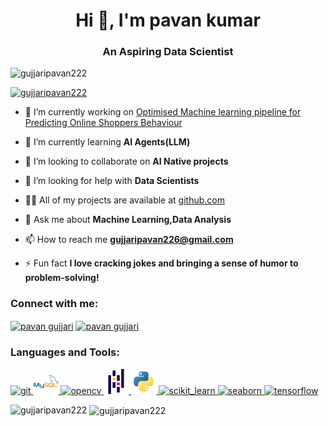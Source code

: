 <h1 align="center">Hi 👋, I'm pavan kumar</h1>
<h3 align="center">An Aspiring Data Scientist</h3>

<p align="left"> <img src="https://komarev.com/ghpvc/?username=gujjaripavan222&label=Profile%20views&color=0e75b6&style=flat" alt="gujjaripavan222" /> </p>

<p align="left"> <a href="https://github.com/ryo-ma/github-profile-trophy"><img src="https://github-profile-trophy.vercel.app/?username=gujjaripavan222" alt="gujjaripavan222" /></a> </p>

- 🔭 I’m currently working on [Optimised Machine learning pipeline for Predicting Online Shoppers Behaviour](https://github.com/gujjaripavan222/Optimized-Machine-Learning-Pipeline-for-Predicting-Online-Shoppers-Behavior.git)

- 🌱 I’m currently learning **AI Agents(LLM)**

- 👯 I’m looking to collaborate on **AI Native projects**

- 🤝 I’m looking for help with **Data Scientists**

- 👨‍💻 All of my projects are available at [github.com](github.com)

- 💬 Ask me about **Machine Learning,Data Analysis**

- 📫 How to reach me **gujjaripavan226@gmail.com**

- ⚡ Fun fact **I love cracking jokes and bringing a sense of humor to problem-solving!**

<h3 align="left">Connect with me:</h3>
<p align="left">
<a href="https://linkedin.com/in/pavan gujjari" target="blank"><img align="center" src="https://raw.githubusercontent.com/rahuldkjain/github-profile-readme-generator/master/src/images/icons/Social/linked-in-alt.svg" alt="pavan gujjari" height="30" width="40" /></a>
<a href="https://kaggle.com/pavan gujjari" target="blank"><img align="center" src="https://raw.githubusercontent.com/rahuldkjain/github-profile-readme-generator/master/src/images/icons/Social/kaggle.svg" alt="pavan gujjari" height="30" width="40" /></a>
</p>

<h3 align="left">Languages and Tools:</h3>
<p align="left"> <a href="https://git-scm.com/" target="_blank" rel="noreferrer"> <img src="https://www.vectorlogo.zone/logos/git-scm/git-scm-icon.svg" alt="git" width="40" height="40"/> </a> <a href="https://www.mysql.com/" target="_blank" rel="noreferrer"> <img src="https://raw.githubusercontent.com/devicons/devicon/master/icons/mysql/mysql-original-wordmark.svg" alt="mysql" width="40" height="40"/> </a> <a href="https://opencv.org/" target="_blank" rel="noreferrer"> <img src="https://www.vectorlogo.zone/logos/opencv/opencv-icon.svg" alt="opencv" width="40" height="40"/> </a> <a href="https://pandas.pydata.org/" target="_blank" rel="noreferrer"> <img src="https://raw.githubusercontent.com/devicons/devicon/2ae2a900d2f041da66e950e4d48052658d850630/icons/pandas/pandas-original.svg" alt="pandas" width="40" height="40"/> </a> <a href="https://www.python.org" target="_blank" rel="noreferrer"> <img src="https://raw.githubusercontent.com/devicons/devicon/master/icons/python/python-original.svg" alt="python" width="40" height="40"/> </a> <a href="https://scikit-learn.org/" target="_blank" rel="noreferrer"> <img src="https://upload.wikimedia.org/wikipedia/commons/0/05/Scikit_learn_logo_small.svg" alt="scikit_learn" width="40" height="40"/> </a> <a href="https://seaborn.pydata.org/" target="_blank" rel="noreferrer"> <img src="https://seaborn.pydata.org/_images/logo-mark-lightbg.svg" alt="seaborn" width="40" height="40"/> </a> <a href="https://www.tensorflow.org" target="_blank" rel="noreferrer"> <img src="https://www.vectorlogo.zone/logos/tensorflow/tensorflow-icon.svg" alt="tensorflow" width="40" height="40"/> </a> </p>

<p><img align="left" src="https://github-readme-stats.vercel.app/api/top-langs?username=gujjaripavan222&show_icons=true&locale=en&layout=compact" alt="gujjaripavan222" /></p>

<p>&nbsp;<img align="center" src="https://github-readme-stats.vercel.app/api?username=gujjaripavan222&show_icons=true&locale=en" alt="gujjaripavan222" /></p>
